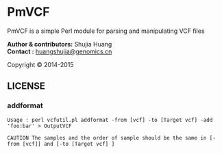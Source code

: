 PmVCF
======
PmVCF is a simple Perl module for parsing and manipulating VCF files

__Author & contributors:__ Shujia Huang              <br/>
__Contact              :__ huangshujia@genomics.cn   <br/>

Copyright &copy; 2014-2015

LICENSE
--------

### addformat

	Usage : perl vcfutil.pl addformat -from [vcf] -to [Target vcf] -add 'foo:bar' > OutputVCF

	CAUTION The samples and the order of sample should be the same in [-from [vcf]] and [-to [Target vcf] ] 





